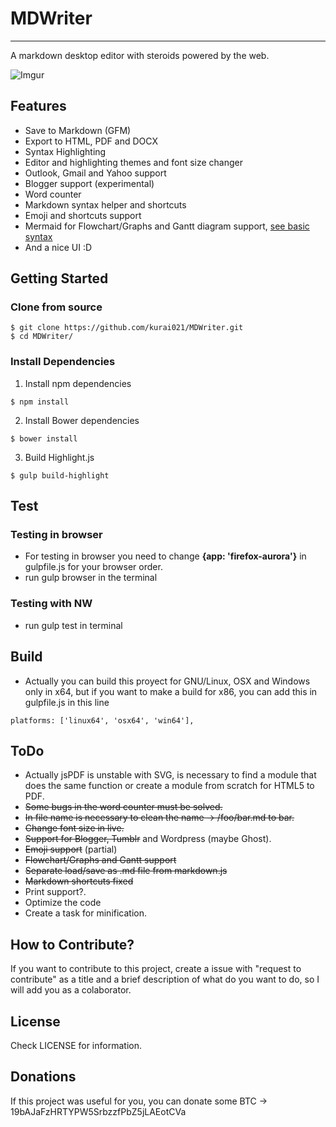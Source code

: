 # MDWriter
---
A markdown desktop editor with steroids powered by the web.

![Imgur](http://i.imgur.com/s5iuoi6.gif)

## Features
* Save to Markdown (GFM)
* Export to HTML, PDF and DOCX
* Syntax Highlighting
* Editor and highlighting themes and font size changer
* Outlook, Gmail and Yahoo support
* Blogger support (experimental)
* Word counter
* Markdown syntax helper and shortcuts
* Emoji and shortcuts support
* Mermaid for Flowchart/Graphs and Gantt diagram support, [see basic syntax](http://knsv.github.io/mermaid/#graph)
* And a nice UI :D

## Getting Started

### Clone from source
<pre><code>$ git clone https://github.com/kurai021/MDWriter.git
$ cd MDWriter/
</code></pre>

### Install Dependencies
1. Install npm dependencies
<pre><code>$ npm install
</code></pre>

2. Install Bower dependencies
<pre><code>$ bower install
</code></pre>

3. Build Highlight.js
<pre><code>$ gulp build-highlight
</code></pre>

## Test

### Testing in browser

* For testing in browser you need to change **{app: 'firefox-aurora'}** in gulpfile.js for your browser order.
* run gulp browser in the terminal

### Testing with NW

* run gulp test in terminal

## Build
* Actually you can build this proyect for GNU/Linux, OSX and Windows only in x64, but if you want to make a build for x86, you can add this in gulpfile.js in this line
<pre><code>platforms: ['linux64', 'osx64', 'win64'],</code></pre>

## ToDo

* Actually jsPDF is unstable with SVG, is necessary to find a module that does the same function or create a module from scratch for HTML5 to PDF.
* ~~Some bugs in the word counter must be solved.~~
* ~~In file name is necessary to clean the name -> /foo/bar.md to bar.~~
* ~~Change font size in live.~~
* ~~Support for Blogger, Tumblr~~ and Wordpress (maybe Ghost).
* ~~Emoji support~~ (partial)
* ~~Flowchart/Graphs and Gantt support~~
* ~~Separate load/save as .md file from markdown.js~~
* ~~Markdown shortcuts fixed~~
* Print support?.
* Optimize the code
* Create a task for minification.

## How to Contribute?

If you want to contribute to this project, create a issue with "request to contribute" as a title and a brief description of what do you want to do, so I will add you as a colaborator.

## License

Check LICENSE for information.

## Donations

If this project was useful for you, you can donate some BTC -> 19bAJaFzHRTYPW5SrbzzfPbZ5jLAEotCVa
